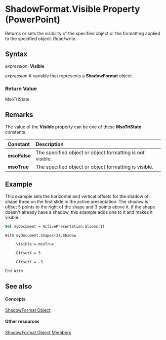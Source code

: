 
# ShadowFormat.Visible Property (PowerPoint)

Returns or sets the visibility of the specified object or the formatting applied to the specified object. Read/write.


## Syntax

 _expression_. **Visible**

 _expression_ A variable that represents a **ShadowFormat** object.


### Return Value

MsoTriState


## Remarks

The value of the  **Visible** property can be one of these **MsoTriState** constants.



|**Constant**|**Description**|
|:-----|:-----|
|**msoFalse**|The specified object or object formatting is not visible.|
|**msoTrue**| The specified object or object formatting is visible.|

## Example

This example sets the horizontal and vertical offsets for the shadow of shape three on the first slide in the active presentation. The shadow is offset 5 points to the right of the shape and 3 points above it. If the shape doesn't already have a shadow, this example adds one to it and makes it visible.


```vb
Set myDocument = ActivePresentation.Slides(1)

With myDocument.Shapes(3).Shadow

    .Visible = msoTrue

    .OffsetX = 5

    .OffsetY = -3

End With
```


## See also


#### Concepts


[ShadowFormat Object](0bf08db8-2e44-4fc3-7f48-6017af881f72.md)
#### Other resources


[ShadowFormat Object Members](3cb510e5-e41b-91e8-cd9f-a6bfc032d482.md)
